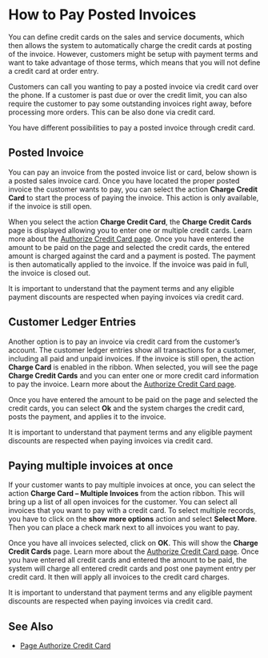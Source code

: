 # How to Pay Posted Invoices

You can define credit cards on the sales and service documents, which then allows the system to automatically charge the credit cards at posting of the invoice. However, customers might be setup with payment terms and want to take advantage of those terms, which means that you will not define a credit card at order entry.

Customers can call you wanting to pay a posted invoice via credit card over the phone. If a customer is past due or over the credit limit, you can also require the customer to pay some outstanding invoices right away, before processing more orders. This can be also done via credit card.

You have different possibilities to pay a posted invoice through credit card.

## Posted Invoice

You can pay an invoice from the posted invoice list or card, below shown is a posted sales invoice card. Once you have located the proper posted invoice the customer wants to pay, you can select the action **Charge Credit Card** to start the process of paying the invoice. This action is only available, if the invoice is still open.

When you select the action **Charge Credit Card**, the **Charge Credit Cards** page is displayed allowing you to enter one or multiple credit cards. Learn more about the [Authorize Credit Card page](page-authorize-credit-card.md). Once you have entered the amount to be paid on the page and selected the credit cards, the entered amount is charged against the card and a payment is posted. The payment is then automatically applied to the invoice. If the invoice was paid in full, the invoice is closed out.

It is important to understand that the payment terms and any eligible payment discounts are respected when paying invoices via credit card.

## Customer Ledger Entries

Another option is to pay an invoice via credit card from the customer’s account. The customer ledger entries show all transactions for a customer, including all paid and unpaid invoices. If the invoice is still open, the action **Charge Card** is enabled in the ribbon. When selected, you will see the page **Charge Credit Cards** and you can enter one or more credit card information to pay the invoice. Learn more about the [Authorize Credit Card page](page-authorize-credit-card.md).

Once you have entered the amount to be paid on the page and selected the credit cards, you can select **Ok** and the system charges the credit card, posts the payment, and applies it to the invoice.

It is important to understand that payment terms and any eligible payment discounts are respected when paying invoices via credit card.

## Paying multiple invoices at once

If your customer wants to pay multiple invoices at once, you can select the action **Charge Card – Multiple Invoices** from the action ribbon. This will bring up a list of all open invoices for the customer. You can select all invoices that you want to pay with a credit card. To select multiple records, you have to click on the **show more options** action and select **Select More**. Then you can place a check mark next to all invoices you want to pay.

Once you have all invoices selected, click on **OK**. This will show the **Charge Credit Cards** page. Learn more about the [Authorize Credit Card page](page-authorize-credit-card.md). Once you have entered all credit cards and entered the amount to be paid, the system will charge all entered credit cards and post one payment entry per credit card. It then will apply all invoices to the credit card charges.

It is important to understand that payment terms and any eligible payment discounts are respected when paying invoices via credit card.

## See Also

- [Page Authorize Credit Card](page-authorize-credit-card.md)
